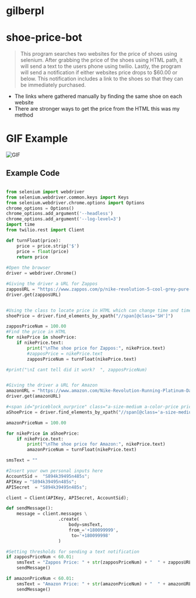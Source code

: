 # gilberpl
# shoe-price-bot


> This program searches two websites for the price of shoes using selenium. After grabbing the price of the shoes using HTML path, it will send a text to the users phone using twilio. Lastly, the program will send a notification if either websites price drops to $60.00 or below. This notification includes a link to the shoes so that they can be immediately purchased. 

* The links where gathered manually by finding the same shoe on each website
* There are stronger ways to get the price from the HTML this was my method

# GIF Example

![GIF](https://github.com/me50/gilberpl/blob/gilberpl-readme/WebScraper.gif)

## Example Code

```python

from selenium import webdriver
from selenium.webdriver.common.keys import Keys
from selenium.webdriver.chrome.options import Options
chrome_options = Options()
chrome_options.add_argument('--headless')
chrome_options.add_argument('--log-level=3')
import time
from twilio.rest import Client

def turnFloat(price):
    price = price.strip('$')
    price = float(price)
    return price
    
#Open the browser
driver = webdriver.Chrome()

#Giving the driver a URL for Zappos
zapposURL = "https://www.zappos.com/p/nike-revolution-5-cool-grey-pure-platinum-dark-grey/product/9266704/color/591040"
driver.get(zapposURL)


#Using the class to locate price in HTML which can change time and time again
shoePrice = driver.find_elements_by_xpath("//span[@class='SH']")

zapposPriceNum = 100.00
#Find the price in HTML
for nikePrice in shoePrice:
    if nikePrice.text:
        print("\nThe shoe price for Zappos:", nikePrice.text)
        #zapposPrice = nikePrice.text
        zapposPriceNum = turnFloat(nikePrice.text)

#print("\nI cant tell did it work?  ", zapposPriceNum)


#Giving the driver a URL for Amazon
amazonURL = "https://www.amazon.com/Nike-Revolution-Running-Platinum-Dark-Regular/dp/B07NM2MWGZ/ref=asc_df_B07NM2MWGZ/?tag=hyprod-20&linkCode=df0&hvadid=397083508730&hvpos=&hvnetw=g&hvrand=13124197771639347843&hvpone=&hvptwo=&hvqmt=&hvdev=c&hvdvcmdl=&hvlocint=&hvlocphy=9008422&hvtargid=pla-838924738026&psc=1&language=en_US&tag=&ref=&adgrpid=84837450398&hvpone=&hvptwo=&hvadid=397083508730&hvpos=&hvnetw=g&hvrand=13124197771639347843&hvqmt=&hvdev=c&hvdvcmdl=&hvlocint=&hvlocphy=9008422&hvtargid=pla-838924738026"
driver.get(amazonURL)

#<span id="priceblock_ourprice" class="a-size-medium a-color-price priceBlockBuyingPriceString">$70.79</span>
aShoePrice = driver.find_elements_by_xpath("//span[@class='a-size-medium a-color-price priceBlockBuyingPriceString']")

amazonPriceNum = 100.00

for nikePrice in aShoePrice:
    if nikePrice.text:
        print("\nThe shoe price for Amazon:", nikePrice.text)
        amazonPriceNum = turnFloat(nikePrice.text)

smsText = ""

#Insert your own personal inputs here
AccountSid =  "S894k39495n485s";
APIKey = "S894k39495n485s";
APISecret  = "S894k39495n485s"; 

client = Client(APIKey, APISecret, AccountSid);

def sendMessage():
    message = client.messages \
                    .create(
                        body=smsText,
                        from_='+180099999',
                         to='+180099998'
                    )

#Setting thresholds for sending a text notification
if zapposPriceNum < 60.01:
    smsText = "Zappos Price: " + str(zapposPriceNum) + "  " + zapposURL
    sendMessage()

if amazonPriceNum < 60.01:
    smsText = "Amazon Price: " + str(amazonPriceNum) + "  " + amazonURL
    sendMessage()
